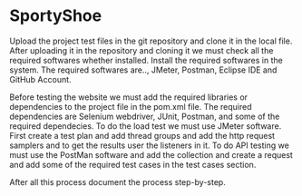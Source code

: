 # SportyShoe
 Upload the project test files in the git repository and clone it in the local file.
 After uploading it in the repository and cloning it we must check all the required softwares whether installed.
 Install the required softwares in the system.
 The required softwares are..,
        JMeter,
        Postman,
        Eclipse IDE and
        GitHub Account.

Before testing the website we must add the required libraries or dependencies to the project file in the pom.xml file.
The required dependencies are Selenium webdriver, JUnit, Postman, and some of the required dependecies.
To do the load test we must use JMeter software. First create a test plan and add thread groups and add the http request samplers and to get the results user the listeners in it.
To do API testing we must use the PostMan software and add the collection and create a request and add some of the required test cases in the test cases section.

After all this process document the process step-by-step.
